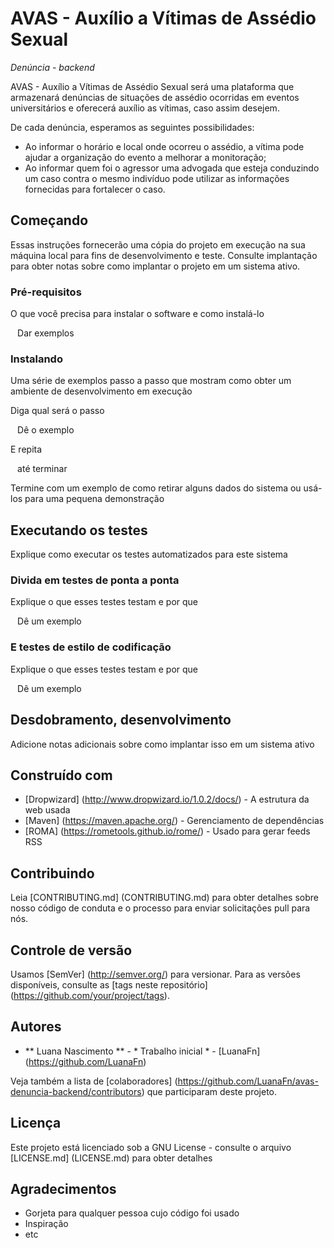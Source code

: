 # AVAS - Auxílio a Vítimas de Assédio Sexual
_Denúncia - backend_

AVAS - Auxílio a Vítimas de Assédio Sexual será uma plataforma que armazenará denúncias de situações de assédio ocorridas em eventos universitários e oferecerá auxílio as vítimas, caso assim desejem.

De cada denúncia, esperamos as seguintes possibilidades:
- Ao informar o horário e local onde ocorreu o assédio, a vítima pode ajudar a organização do evento a melhorar a monitoração;
- Ao informar quem foi o agressor uma advogada que esteja conduzindo um caso contra o mesmo indivíduo pode utilizar as informações fornecidas para fortalecer o caso.


## Começando

Essas instruções fornecerão uma cópia do projeto em execução na sua máquina local para fins de desenvolvimento e teste. Consulte implantação para obter notas sobre como implantar o projeto em um sistema ativo.

### Pré-requisitos

O que você precisa para instalar o software e como instalá-lo

`` ``
Dar exemplos
`` ``

### Instalando

Uma série de exemplos passo a passo que mostram como obter um ambiente de desenvolvimento em execução

Diga qual será o passo

`` ``
Dê o exemplo
`` ``

E repita

`` ``
até terminar
`` ``

Termine com um exemplo de como retirar alguns dados do sistema ou usá-los para uma pequena demonstração

## Executando os testes

Explique como executar os testes automatizados para este sistema

### Divida em testes de ponta a ponta

Explique o que esses testes testam e por que

`` ``
Dê um exemplo
`` ``

### E testes de estilo de codificação

Explique o que esses testes testam e por que

`` ``
Dê um exemplo
`` ``

## Desdobramento, desenvolvimento

Adicione notas adicionais sobre como implantar isso em um sistema ativo

## Construído com

* [Dropwizard] (http://www.dropwizard.io/1.0.2/docs/) - A estrutura da web usada
* [Maven] (https://maven.apache.org/) - Gerenciamento de dependências
* [ROMA] (https://rometools.github.io/rome/) - Usado para gerar feeds RSS

## Contribuindo

Leia [CONTRIBUTING.md] (CONTRIBUTING.md) para obter detalhes sobre nosso código de conduta e o processo para enviar solicitações pull para nós.

## Controle de versão

Usamos [SemVer] (http://semver.org/) para versionar. Para as versões disponíveis, consulte as [tags neste repositório] (https://github.com/your/project/tags).

## Autores

* ** Luana Nascimento ** - * Trabalho inicial * - [LuanaFn] (https://github.com/LuanaFn)

Veja também a lista de [colaboradores] (https://github.com/LuanaFn/avas-denuncia-backend/contributors) que participaram deste projeto.

## Licença

Este projeto está licenciado sob a GNU License - consulte o arquivo [LICENSE.md] (LICENSE.md) para obter detalhes

## Agradecimentos

* Gorjeta para qualquer pessoa cujo código foi usado
* Inspiração
* etc